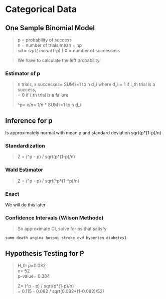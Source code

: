 # Categorical Data #

## One Sample Binomial Model  ##
> p = probability of success  
> n = number of trials
> mean = n*p  
> sd = sqrt( mean*(1-p) )
> X = number of successess

> We have to calculate the left probability!

### Estimator of p ###
> n trials, x successes= SUM i=1 to n d_i
> where d_i = 1 if i_th trial is a success,  
>           = 0 if i_th trial is a failure  
>  
> ^p= x/n= 1/n * SUM i=1 to n d_i


## Inference for p ##
Is approximately normal with mean p and standard deviation sqrt(p*(1-p)/n)

### Standardization ###
> Z = (^p - p) / sqrt(p*(1-p)/n)


### Wald Estimator ###
> Z = (^p - p) / sqrt(^p*(1-^p)/n)

### Exact ###
We will do this later

### Confidence Intervals (Wilson Methode) ###
> So approximate CI, solve for ps that satisfy

	summ death angina hospmi stroke cvd hyperten diabetes1

## Hypothesis Testing for P  ##

> H_0: p=0.082  
> n= 52  
> p-value= 0.384
>  
> Z= (^p - p) / sqrt(p*(1-p)/n)  
>  = 0.115 - 0.082 / sqrt(0.082*(1-0.082)/52)



